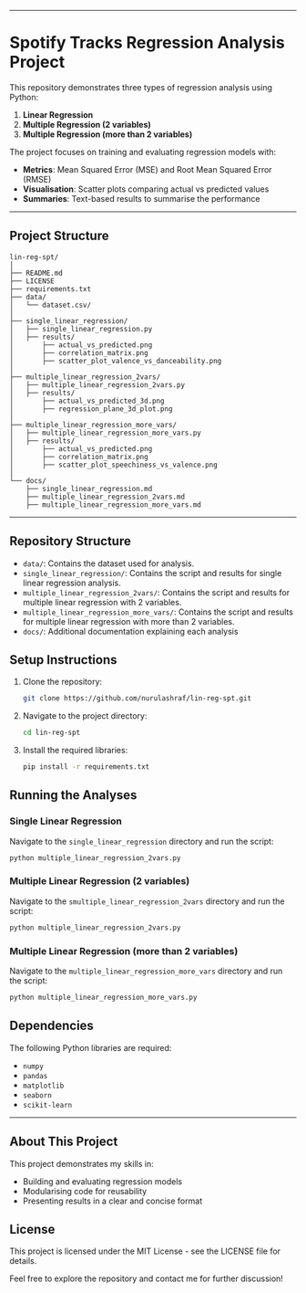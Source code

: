 

---

# **Spotify Tracks Regression Analysis Project**

This repository demonstrates three types of regression analysis using Python:
1. **Linear Regression**
2. **Multiple Regression (2 variables)**
3. **Multiple Regression (more than 2 variables)**

The project focuses on training and evaluating regression models with:
- **Metrics**: Mean Squared Error (MSE) and Root Mean Squared Error (RMSE)
- **Visualisation**: Scatter plots comparing actual vs predicted values
- **Summaries**: Text-based results to summarise the performance

---

## **Project Structure**

```
lin-reg-spt/
│
├── README.md                      
├── LICENSE                      
├── requirements.txt            
├── data/                         
│   └── dataset.csv/                       
│ 
├── single_linear_regression/ 
│   ├── single_linear_regression.py
│   ├── results/
│       ├── actual_vs_predicted.png
│       ├── correlation_matrix.png 
│       ├── scatter_plot_valence_vs_danceability.png
│
├── multiple_linear_regression_2vars/
│   ├── multiple_linear_regression_2vars.py
│   ├── results/
│       ├── actual_vs_predicted_3d.png
│       ├── regression_plane_3d_plot.png
│
├── multiple_linear_regression_more_vars/
│   ├── multiple_linear_regression_more_vars.py
│   ├── results/
│       ├── actual_vs_predicted.png
│       ├── correlation_matrix.png
│       ├── scatter_plot_speechiness_vs_valence.png
│
└── docs/                      
    ├── single_linear_regression.md
    ├── multiple_linear_regression_2vars.md
    ├── multiple_linear_regression_more_vars.md

```

---

## Repository Structure 
- `data/`: Contains the dataset used for analysis.
- `single_linear_regression/`: Contains the script and results for single linear regression analysis.
- `multiple_linear_regression_2vars/`: Contains the script and results for multiple linear regression with 2 variables.
- `multiple_linear_regression_more_vars/`: Contains the script and results for multiple linear regression with more than 2 variables.
- `docs/`: Additional documentation explaining each analysis

## Setup Instructions 
1. Clone the repository:
   ```sh
   git clone https://github.com/nurulashraf/lin-reg-spt.git

2. Navigate to the project directory:
   ```sh
   cd lin-reg-spt
   
3. Install the required libraries:
   ```sh
   pip install -r requirements.txt

## Running the Analyses

### Single Linear Regression

Navigate to the `single_linear_regression` directory and run the script:
```sh
python multiple_linear_regression_2vars.py
```
### Multiple Linear Regression (2 variables)
Navigate to the `smultiple_linear_regression_2vars` directory and run the script:
```sh
python multiple_linear_regression_2vars.py
```
### Multiple Linear Regression (more than 2 variables)
Navigate to the `multiple_linear_regression_more_vars` directory and run the script:
```sh
python multiple_linear_regression_more_vars.py
```

## **Dependencies**
The following Python libraries are required:
- `numpy`
- `pandas`
- `matplotlib`
- `seaborn`
- `scikit-learn`

---

## **About This Project**
This project demonstrates my skills in:
- Building and evaluating regression models
- Modularising code for reusability
- Presenting results in a clear and concise format


## License
This project is licensed under the MIT License - see the LICENSE file for details.

Feel free to explore the repository and contact me for further discussion!
